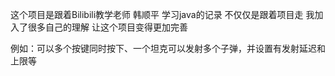 这个项目是跟着Bilibili教学老师 韩顺平 学习java的记录
不仅仅是跟着项目走 我加入了很多自己的理解 让这个项目变得更加完善

例如：可以多个按键同时按下、一个坦克可以发射多个子弹，并设置有发射延迟和上限等

